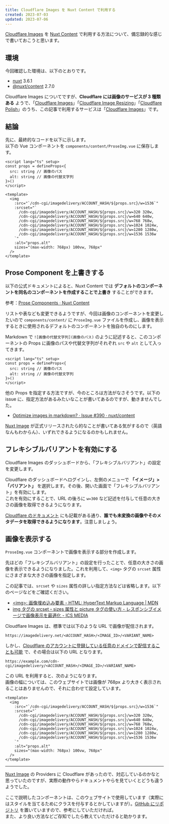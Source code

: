 ```yaml
---
title: Cloudflare Images を Nuxt Content で利用する
created: 2023-07-03
updated: 2023-07-06
---
```


[Cloudflare Images](https://developers.cloudflare.com/images/cloudflare-images/) を [Nuxt Content](https://content.nuxtjs.org/) で利用する方法について、備忘録的な感じで書いておこうと思います。

## 環境

今回確認した環境は、以下のとおりです。

- [nuxt](https://www.npmjs.com/package/nuxt) 3.6.1
- [@nuxt/content](https://www.npmjs.com/package/@nuxt/content) 2.7.0

Cloudflare Images についてですが、**Cloudflare には画像のサービスが 3 種類ある** ようで、「[Cloudflare Images](https://developers.cloudflare.com/images/cloudflare-images/)」「[Cloudflare Image Resizing](https://developers.cloudflare.com/images/image-resizing/)」「[Cloudflare Polish](https://developers.cloudflare.com/images/polish/)」のうち、この記事で利用するサービスは「[Cloudflare Images](https://developers.cloudflare.com/images/cloudflare-images/)」です。

## 結論

先に、最終的なコードを以下に示します。  
以下の Vue コンポーネントを `components/content/ProseImg.vue` に保存します。

```vue
<script lang="ts" setup>
const props = defineProps<{
  src: string // 画像のパス
  alt: string // 画像の代替文字列
}>()
</script>

<template>
  <img
    :src="`/cdn-cgi/imagedelivery/ACCOUNT_HASH/${props.src}/w=1536`"
    :srcset="`
      /cdn-cgi/imagedelivery/ACCOUNT_HASH/${props.src}/w=320 320w,
      /cdn-cgi/imagedelivery/ACCOUNT_HASH/${props.src}/w=640 640w,
      /cdn-cgi/imagedelivery/ACCOUNT_HASH/${props.src}/w=768 768w,
      /cdn-cgi/imagedelivery/ACCOUNT_HASH/${props.src}/w=1024 1024w,
      /cdn-cgi/imagedelivery/ACCOUNT_HASH/${props.src}/w=1280 1280w,
      /cdn-cgi/imagedelivery/ACCOUNT_HASH/${props.src}/w=1536 1536w
    `"
    :alt="props.alt"
    sizes="(max-width: 768px) 100vw, 768px"
  />
</template>
```

## Prose Component を上書きする

以下の公式ドキュメントによると、Nuxt Content では **デフォルトのコンポーネントを同名のコンポーネントを作成することで上書き** することができます。

参考：[Prose Components · Nuxt Content](https://content.nuxtjs.org/api/components/prose)

リストや表なども変更できるようですが、今回は画像のコンポーネントを変更したいので `components/content/` に `ProseImg.vue` ファイルを作成し、画像を表示するときに使用されるデフォルトのコンポーネントを独自のものにします。

Markdown で `![画像の代替文字列](画像のパス)` のように記述すると、このコンポーネントの Props に画像のパスや代替文字列がそれぞれ `src` や `alt` として入ってきます。

```vue
<script lang="ts" setup>
const props = defineProps<{
  src: string // 画像のパス
  alt: string // 画像の代替文字列
}>()
</script>
```

他の Props を指定する方法ですが、今のところは方法がなさそうです。以下の issue に、指定方法があるみたいなことが書いてあるのですが、動きませんでした。

- [Optimize images in markdown? · Issue #390 · nuxt/content](https://github.com/nuxt/content/issues/390)

[Nuxt Image](https://image.nuxtjs.org/) が正式リリースされたら的なことが書いてある気がするので（英語なんもわからん）、いずれできるようになるのかもしれません。

## フレキシブルバリアントを有効にする

Cloudflare Images のダッシュボードから、「フレキシブルバリアント」の設定を変更します。

Cloudflare のダッシュボードへログインし、左側のメニューで **「イメージ」>「バリアント」** を選択します。その後、開いた画面で「フレキシブルバリアント」を有効にします。  
これを有効にすることで、URL の後ろに `w=300` など記述を付与して任意の大きさの画像を取得できるようになります。

[Cloudflare のドキュメント](https://developers.cloudflare.com/images/cloudflare-images/transform/flexible-variants/) にも記載がある通り、**誰でも未変換の画像やそのメタデータを取得できるようになります**。注意しましょう。

## 画像を表示する

`ProseImg.vue` コンポーネントで画像を表示する部分を作成します。

先ほどの「フレキシブルバリアント」の設定を行ったことで、任意の大きさの画像を表示できるようになりました。これを利用して、`<img>` タグの `srcset` 属性にさまざまな大きさの画像を指定します。

この記事では、`srcset` や `sizes` 属性の詳しい指定方法などは省略します。以下のページなどをご確認ください。

- [\<img\>: 画像埋め込み要素 - HTML: HyperText Markup Language | MDN](https://developer.mozilla.org/ja/docs/Web/HTML/Element/img)
- [img タグの srcset・sizes 属性と picture タグの使い方 - レスポンシブイメージで画像表示を最適化 - ICS MEDIA](https://ics.media/entry/13324/)

Cloudflare Images は、標準では以下のような URL で画像が配信されます。

```
https://imagedelivery.net/<ACCOUNT_HASH>/<IMAGE_ID>/<VARIANT_NAME>
```

しかし、[Cloudflare のアカウントに登録している任意のドメインで配信することも可能](https://developers.cloudflare.com/images/cloudflare-images/serve-images/serve-images-custom-domains/) で、その場合は以下の URL となります。

```
https://example.com/cdn-cgi/imagedelivery/<ACCOUNT_HASH>/<IMAGE_ID>/<VARIANT_NAME>
```

この URL を利用すると、次のようになります。  
画像の幅については、このウェブサイトでは画像が 768px より大きく表示されることはありませんので、それに合わせて設定しています。

```vue
<template>
  <img
    :src="`/cdn-cgi/imagedelivery/ACCOUNT_HASH/${props.src}/w=1536`"
    :srcset="`
      /cdn-cgi/imagedelivery/ACCOUNT_HASH/${props.src}/w=320 320w,
      /cdn-cgi/imagedelivery/ACCOUNT_HASH/${props.src}/w=640 640w,
      /cdn-cgi/imagedelivery/ACCOUNT_HASH/${props.src}/w=768 768w,
      /cdn-cgi/imagedelivery/ACCOUNT_HASH/${props.src}/w=1024 1024w,
      /cdn-cgi/imagedelivery/ACCOUNT_HASH/${props.src}/w=1280 1280w,
      /cdn-cgi/imagedelivery/ACCOUNT_HASH/${props.src}/w=1536 1536w
    `"
    :alt="props.alt"
    sizes="(max-width: 768px) 100vw, 768px"
  />
</template>
```

---

[Nuxt Image](https://image.nuxtjs.org/) の Providers に Cloudflare があったので、対応しているのかなと思っていたのですが、実際の動作やらドキュメントやらを見ていくとどうも違うようでした。

ここで説明したコンポーネントは、このウェブサイトで使用しています（実際にはスタイルを当てるためにクラスを付与するとかしていますが）。[GitHub にリポジトリ](https://github.com/Hiratake/hiratake-web) を置いていますので、参考にしていただければ。  
また、より良い方法などご存知でしたら教えていただけると助かります。
